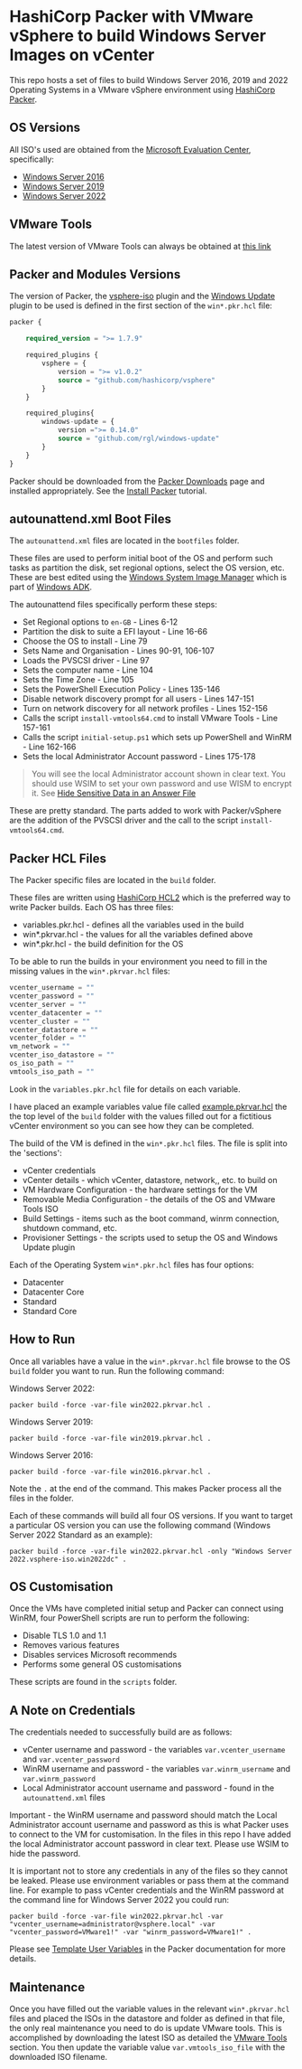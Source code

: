 # HashiCorp Packer with VMware vSphere to build Windows Server Images on vCenter

This repo hosts a set of files to build Windows Server 2016, 2019 and 2022 Operating Systems in a VMware vSphere environment using [HashiCorp Packer](https://www.packer.io/).

## OS Versions

All ISO's used are obtained from the [Microsoft Evaluation Center](https://www.microsoft.com/en-gb/evalcenter/evaluate-windows-server), specifically:

- [Windows Server 2016](https://www.microsoft.com/en-gb/evalcenter/evaluate-windows-server-2016)
- [Windows Server 2019](https://www.microsoft.com/en-gb/evalcenter/evaluate-windows-server-2019)
- [Windows Server 2022](https://www.microsoft.com/en-gb/evalcenter/evaluate-windows-server-2022)

## VMware Tools

The latest version of VMware Tools can always be obtained at [this link](https://packages.vmware.com/tools/releases/latest/windows)

## Packer and Modules Versions

The version of Packer, the [vsphere-iso](https://www.packer.io/plugins/builders/vsphere/vsphere-iso) plugin and the [Windows Update](https://github.com/rgl/packer-plugin-windows-update) plugin  to be used is defined in the first section of the `win*.pkr.hcl` file:

```terraform
packer {

    required_version = ">= 1.7.9"

    required_plugins {
        vsphere = {
            version = ">= v1.0.2"
            source = "github.com/hashicorp/vsphere"
        }
    }

    required_plugins{
        windows-update = {
            version =">= 0.14.0"
            source = "github.com/rgl/windows-update"
        }
    }
}
```

Packer should be downloaded from the [Packer Downloads](https://www.packer.io/downloads) page and installed appropriately. See the [Install Packer](https://learn.hashicorp.com/tutorials/packer/get-started-install-cli) tutorial.

## autounattend.xml Boot Files

The `autounattend.xml` files are located in the `bootfiles` folder.

These files are used to perform initial boot of the OS and perform such tasks as partition the disk, set regional options, select the OS version, etc. These are best edited using the [Windows System Image Manager](https://docs.microsoft.com/en-us/windows-hardware/customize/desktop/wsim/windows-system-image-manager-technical-reference) which is part of [Windows ADK](https://docs.microsoft.com/en-us/windows-hardware/get-started/adk-install).

The autounattend files specifically perform these steps:

- Set Regional options to `en-GB` - Lines 6-12
- Partition the disk to suite a EFI layout - Line 16-66
- Choose the OS to install - Line 79
- Sets Name and Organisation - Lines 90-91, 106-107
- Loads the PVSCSI driver - Line 97
- Sets the computer name - Line 104
- Sets the Time Zone - Line 105
- Sets the PowerShell Execution Policy - Lines 135-146
- Disable network discovery prompt for all users - Lines 147-151
- Turn on network discovery for all network profiles - Lines 152-156
- Calls the script `install-vmtools64.cmd` to install VMware Tools - Line 157-161
- Calls the script `initial-setup.ps1` which sets up PowerShell and WinRM - Line 162-166
- Sets the local Administrator Account password - Lines 175-178

> You will see the local Administrator account shown in clear text. You should use WSIM to set your own password and use WISM to encrypt it. See [Hide Sensitive Data in an Answer File](https://docs.microsoft.com/en-us/windows-hardware/customize/desktop/wsim/hide-sensitive-data-in-an-answer-file)

These are pretty standard. The parts added to work with Packer/vSphere are the addition of the PVSCSI driver and the call to the script `install-vmtools64.cmd`.

## Packer HCL Files

The Packer specific files are located in the `build` folder.

These files are written using [HashiCorp HCL2](https://www.packer.io/guides/hcl) which is the preferred way to write Packer builds. Each OS has three files:

- variables.pkr.hcl - defines all the variables used in the build
- win*.pkrvar.hcl - the values for all the variables defined above
- win*.pkr.hcl - the build definition for the OS

To be able to run the builds in your environment you need to fill in the missing values in the `win*.pkrvar.hcl` files:

```terraform
vcenter_username = ""
vcenter_password = ""
vcenter_server = ""
vcenter_datacenter = ""
vcenter_cluster = ""
vcenter_datastore = ""
vcenter_folder = ""
vm_network = ""
vcenter_iso_datastore = ""
os_iso_path = ""
vmtools_iso_path = ""
```

Look in the `variables.pkr.hcl` file for details on each variable.

I have placed an example variables value file called [example.pkrvar.hcl](build/example.pkrvar.hcl) the the top level of the `build` folder with the values filled out for a fictitious vCenter environment so you can see how they can be completed.

The build of the VM is defined in the `win*.pkr.hcl` files. The file is split into the 'sections':

- vCenter credentials
- vCenter details - which vCenter, datastore, network,, etc. to build on
- VM Hardware Configuration - the hardware settings for the VM
- Removable Media Configuration - the details of the OS and VMware Tools ISO
- Build Settings - items such as the boot command, winrm connection, shutdown command, etc.
- Provisioner Settings - the scripts used to setup the OS and Windows Update plugin

Each of the Operating System `win*.pkr.hcl` files has four options:

- Datacenter
- Datacenter Core
- Standard
- Standard Core

## How to Run

Once all variables have a value in the `win*.pkrvar.hcl` file browse to the OS `build` folder you want to run. Run the following command:

Windows Server 2022:

```dosbatch
packer build -force -var-file win2022.pkrvar.hcl .
```

Windows Server 2019:

```dosbatch
packer build -force -var-file win2019.pkrvar.hcl .
```

Windows Server 2016:

```dosbatch
packer build -force -var-file win2016.pkrvar.hcl .
```

Note the `.` at the end of the command. This makes Packer process all the files in the folder.

Each of these commands will build all four OS versions. If you want to target a particular OS version you can use the following command (Windows Server 2022 Standard as an example):

```dosbatch
packer build -force -var-file win2022.pkrvar.hcl -only "Windows Server 2022.vsphere-iso.win2022dc" .
```

## OS Customisation

Once the VMs have completed initial setup and Packer can connect using WinRM, four PowerShell scripts are run to perform the following:

- Disable TLS 1.0 and 1.1
- Removes various features
- Disables services Microsoft recommends
- Performs some general OS customisations

These scripts are found in the `scripts` folder.

## A Note on Credentials

The credentials needed to successfully build are as follows:

- vCenter username and password - the variables `var.vcenter_username` and `var.vcenter_password`
- WinRM username and password - the variables `var.winrm_username` and `var.winrm_password`
- Local Administrator account username and password - found in the `autounattend.xml` files

Important - the WinRM username and password should match the Local Administrator account username and password as this is what Packer uses to connect to the VM for customisation. In the files in this repo I have added the local Administrator account password in clear text. Please use WSIM to hide the password.

It is important not to store any credentials in any of the files so they cannot be leaked. Please use environment variables or pass them at the command line. For example to pass vCenter credentials and the WinRM password at the command line for Windows Server 2022 you could run:

```dosbatch
packer build -force -var-file win2022.pkrvar.hcl -var "vcenter_username=administrator@vsphere.local" -var "vcenter_password=VMware1!" -var "winrm_password=VMware1!" .
```

Please see [Template User Variables](https://www.packer.io/docs/templates/legacy_json_templates/user-variables) in the Packer documentation for more details.

## Maintenance

Once you have filled out the variable values in the relevant `win*.pkrvar.hcl` files and placed the ISOs in the datastore and folder as defined in that file, the only real maintenance you need to do is update VMware tools. This is accomplished by downloading the latest ISO as detailed the [VMware Tools](#VMware-Tools) section. You then update the variable value `var.vmtools_iso_file` with the downloaded ISO filename.
